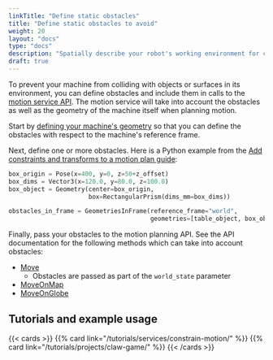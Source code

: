 ```yaml
---
linkTitle: "Define static obstacles"
title: "Define static obstacles to avoid"
weight: 20
layout: "docs"
type: "docs"
description: "Spatially describe your robot's working environment for collision avoidance."
draft: true
---
```


To prevent your machine from colliding with objects or surfaces in its environment, you can define obstacles and include them in calls to the [motion service API](/dev/reference/apis/services/motion/).
The motion service will take into account the obstacles as well as the geometry of the machine itself when planning motion.

Start by [defining your machine's geometry](/operate/reference/services/frame-system/) so that you can define the obstacles with respect to the machine's reference frame.

Next, define one or more obstacles.
Here is a Python example from the [Add constraints and transforms to a motion plan guide](/tutorials/services/constrain-motion/#modify-your-robots-working-environment):

```python {class="line-numbers linkable-line-numbers"}
box_origin = Pose(x=400, y=0, z=50+z_offset)
box_dims = Vector3(x=120.0, y=80.0, z=100.0)
box_object = Geometry(center=box_origin,
                      box=RectangularPrism(dims_mm=box_dims))

obstacles_in_frame = GeometriesInFrame(reference_frame="world",
                                       geometries=[table_object, box_object])
```

Finally, pass your obstacles to the motion planning API.
See the API documentation for the following methods which can take into account obstacles:

- [Move](/dev/reference/apis/services/motion/#move)
  - Obstacles are passed as part of the `world_state` parameter
- [MoveOnMap](/dev/reference/apis/services/motion/#moveonmap)
- [MoveOnGlobe](/dev/reference/apis/services/motion/#moveonglobe)

## Tutorials and example usage

{{< cards >}}
{{% card link="/tutorials/services/constrain-motion/" %}}
{{% card link="/tutorials/projects/claw-game/" %}}
{{< /cards >}}
